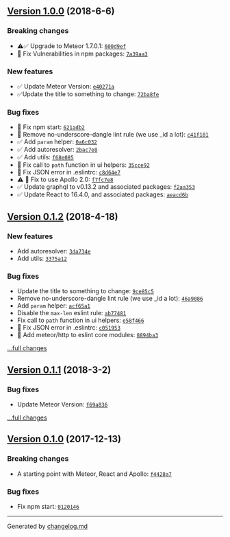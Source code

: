 ## [Version 1.0.0](https://github.com/adamdawkins/base/releases/tag/v1.0.0) (2018-6-6)

### Breaking changes

- ⚠️✅ Upgrade to Meteor 1.7.0.1: [`600d9ef`](https://github.com/adamdawkins/base/commit/600d9ef)
- 🚨 Fix Vulnerabilities in npm packages: [`7a39aa3`](https://github.com/adamdawkins/base/commit/7a39aa3)

### New features

- ✅ Update Meteor Version: [`e40271a`](https://github.com/adamdawkins/base/commit/e40271a)
- ✅Update the title to something to change: [`72ba8fe`](https://github.com/adamdawkins/base/commit/72ba8fe)

### Bug fixes

- 🐞 Fix npm start: [`621adb2`](https://github.com/adamdawkins/base/commit/621adb2)
- 🍫 Remove no-underscore-dangle lint rule (we use _id a lot): [`c41f181`](https://github.com/adamdawkins/base/commit/c41f181)
- ✅ Add `param` helper: [`0a6c032`](https://github.com/adamdawkins/base/commit/0a6c032)
- ✅ Add autoresolver: [`2bac7e8`](https://github.com/adamdawkins/base/commit/2bac7e8)
- ✅ Add utils: [`f68e085`](https://github.com/adamdawkins/base/commit/f68e085)
- 🐞 Fix call to `path` function in ui helpers: [`35cce92`](https://github.com/adamdawkins/base/commit/35cce92)
- 🐞 Fix JSON error in .eslintrc: [`c8d64e7`](https://github.com/adamdawkins/base/commit/c8d64e7)
- ⚠️ 🐞 Fix to use Apollo 2.0: [`f7fc7e8`](https://github.com/adamdawkins/base/commit/f7fc7e8)
- ✅ Update graphql to v0.13.2 and associated packages: [`f2aa353`](https://github.com/adamdawkins/base/commit/f2aa353)
- ✅ Update React to 16.4.0, and associated packages: [`aeacd6b`](https://github.com/adamdawkins/base/commit/aeacd6b)
## [Version 0.1.2](https://github.com/adamdawkins/base/releases/tag/v0.1.2) (2018-4-18)

### New features

- Add autoresolver: [`3da734e`](https://github.com/adamdawkins/base/commit/3da734e)
- Add utils: [`3375a12`](https://github.com/adamdawkins/base/commit/3375a12)

### Bug fixes

- Update the title to something to change: [`9ce85c5`](https://github.com/adamdawkins/base/commit/9ce85c5)
- Remove no-underscore-dangle lint rule (we use _id a lot): [`46a9086`](https://github.com/adamdawkins/base/commit/46a9086)
- Add `param` helper: [`acf65a1`](https://github.com/adamdawkins/base/commit/acf65a1)
- Disable the `max-len` eslint rule: [`ab77481`](https://github.com/adamdawkins/base/commit/ab77481)
- Fix call to `path` function in ui helpers: [`e58f466`](https://github.com/adamdawkins/base/commit/e58f466)
- 🔧 Fix JSON error in .eslintrc: [`c051953`](https://github.com/adamdawkins/base/commit/c051953)
- 🍫 Add meteor/http to eslint core modules: [`8894ba3`](https://github.com/adamdawkins/base/commit/8894ba3)

[...full changes](https://github.com/adamdawkins/base/compare/v0.1.1...v0.1.2)

## [Version 0.1.1](https://github.com/adamdawkins/base/releases/tag/v0.1.1) (2018-3-2)

### Bug fixes

- Update Meteor Version: [`f69a836`](https://github.com/adamdawkins/base/commit/f69a836)

[...full changes](https://github.com/adamdawkins/base/compare/v0.1.0...v0.1.1)

## [Version 0.1.0](https://github.com/adamdawkins/base/releases/tag/v0.1.0) (2017-12-13)

### Breaking changes

- A starting point with Meteor, React and Apollo: [`f4428a7`](https://github.com/adamdawkins/base/commit/f4428a7)

### Bug fixes

- Fix npm start: [`0120146`](https://github.com/adamdawkins/base/commit/0120146)

---

Generated by [changelog.md](https://github.com/egoist/changelog.md)
